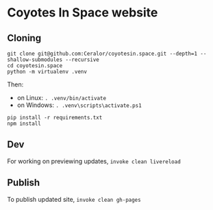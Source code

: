 # Coyotes In Space website

## Cloning

```
git clone git@github.com:Ceralor/coyotesin.space.git --depth=1 --shallow-submodules --recursive
cd coyotesin.space
python -m virtualenv .venv
```

Then:
 - on Linux: `. .venv/bin/activate`
 - on Windows: `. .venv\scripts\activate.ps1`

```
pip install -r requirements.txt
npm install
```

## Dev

For working on previewing updates, `invoke clean livereload`

## Publish

To publish updated site, `invoke clean gh-pages`
